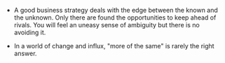 * A good business strategy deals with the edge between the known and the unknown. Only there are found the opportunities to keep ahead of rivals. You will feel an uneasy sense of ambiguity but there is no avoiding it. 

* In a world of change and influx, "more of the same" is rarely the right answer. 